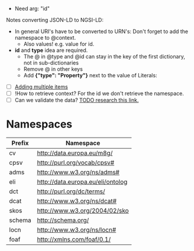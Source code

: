 * Need arg: "id"

Notes converting JSON-LD to NGSI-LD:

* In general URI's have to be converted to URN's: Don't forget to add the namespace to @context.
    * Also values! e.g. value for id.
* **id** and **type** idea are required.
  * The @ in @type and @id can stay in the key of the first dictionary, not in sub-dictionaries
  * Remove @ in other keys
  * Add **{"type": "Property"}** next to the value of Literals:

* [ ] [Adding multiple items](https://fiware-tutorials.readthedocs.io/en/latest/crud-operations.html#batch-create-new-data-entities-or-attributes)
* [ ] !How to retrieve context? For the id we don't retrieve the namespace.
* [ ] Can we validate the
  data? [TODO research this link.](https://fiware-tutorials.readthedocs.io/en/latest/administrating-xacml.html)

# Namespaces

| Prefix | Namespace |
|---|---|
| cv | http://data.europa.eu/m8g/ |
| cpsv | http://purl.org/vocab/cpsv# |
| adms | http://www.w3.org/ns/adms# |
| eli | http://data.europa.eu/eli/ontolog |
| dct | http://purl.org/dc/terms/ |
| dcat | http://www.w3.org/ns/dcat# |
| skos | http://www.w3.org/2004/02/sko |
| schema | http://schema.org/ |
| locn | http://www.w3.org/ns/locn# |
| foaf | http://xmlns.com/foaf/0.1/ |
